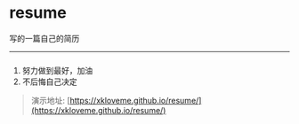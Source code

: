 # resume
写的一篇自己的简历
***
###
1. 努力做到最好，加油
2. 不后悔自己决定
>演示地址: [https://xkloveme.github.io/resume/](https://xkloveme.github.io/resume/)
